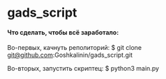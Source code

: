 # gads_script

#### Что сделать, чтобы всё заработало:
Во-первых, качнуть реполиторий:
$ git clone git@github.com:Goshkalinin/gads_script.git

Во-вторых, запустить скриптец:
$ python3 main.py
